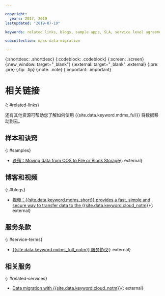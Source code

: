 ```yaml
---

copyright:
  years: 2017, 2019
lastupdated: "2019-07-10"

keywords: related links, blogs, sample apps, SLA, service level agreement

subcollection: mass-data-migration

---
```


{:shortdesc: .shortdesc}
{:codeblock: .codeblock}
{:screen: .screen}
{:new_window: target="_blank"}
{:external: target="_blank" .external}
{:pre: .pre}
{:tip: .tip}
{:note: .note}
{:important: .important}

# 相关链接
{: #related-links}

还有其他资源可帮助您了解如何使用 {{site.data.keyword.mdms_full}} 将数据移动到云。

## 样本和诀窍
{: #samples}

- [诀窍：Moving data from COS to File or Block Storage](https://developer.ibm.com/recipes/tutorials/moving-data-from-cos-to-file-or-block-storage/){: external}

## 博客和视频
{: #blogs}

- [视频：{{site.data.keyword.mdms_short}} provides a fast, simple and secure way to transfer data to the {{site.data.keyword.cloud_notm}}](https://www.youtube.com/watch?v=eNSlUoswvss){: external}

## 服务条款
{: #service-terms}

- [{{site.data.keyword.mdms_full_notm}} 服务协议](https://{DomainName}/mdms/terms/USMassDataMigrationServicesAgreementMay2018.pdf){: external}

## 相关服务
{: #related-services}

- [Data migration with {{site.data.keyword.cloud_notm}}](https://www.ibm.com/cloud/data-migration){: external}

